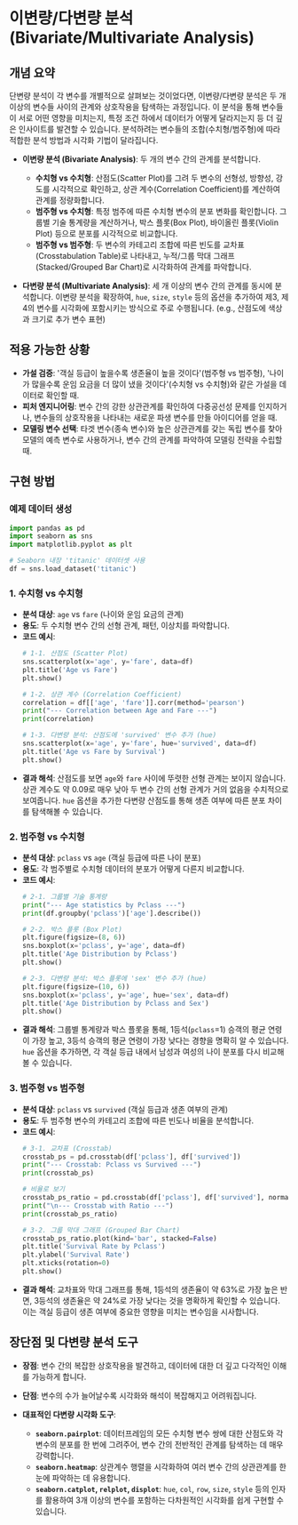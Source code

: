 # 이변량/다변량 분석 (Bivariate/Multivariate Analysis)

## 개념 요약

단변량 분석이 각 변수를 개별적으로 살펴보는 것이었다면, 이변량/다변량 분석은 두 개 이상의 변수들 사이의 관계와 상호작용을 탐색하는 과정입니다. 이 분석을 통해 변수들이 서로 어떤 영향을 미치는지, 특정 조건 하에서 데이터가 어떻게 달라지는지 등 더 깊은 인사이트를 발견할 수 있습니다. 분석하려는 변수들의 조합(수치형/범주형)에 따라 적합한 분석 방법과 시각화 기법이 달라집니다.

- **이변량 분석 (Bivariate Analysis)**: 두 개의 변수 간의 관계를 분석합니다.
    - **수치형 vs 수치형**: 산점도(Scatter Plot)를 그려 두 변수의 선형성, 방향성, 강도를 시각적으로 확인하고, 상관 계수(Correlation Coefficient)를 계산하여 관계를 정량화합니다.
    - **범주형 vs 수치형**: 특정 범주에 따른 수치형 변수의 분포 변화를 확인합니다. 그룹별 기술 통계량을 계산하거나, 박스 플롯(Box Plot), 바이올린 플롯(Violin Plot) 등으로 분포를 시각적으로 비교합니다.
    - **범주형 vs 범주형**: 두 변수의 카테고리 조합에 따른 빈도를 교차표(Crosstabulation Table)로 나타내고, 누적/그룹 막대 그래프(Stacked/Grouped Bar Chart)로 시각화하여 관계를 파악합니다.

- **다변량 분석 (Multivariate Analysis)**: 세 개 이상의 변수 간의 관계를 동시에 분석합니다. 이변량 분석을 확장하여, `hue`, `size`, `style` 등의 옵션을 추가하여 제3, 제4의 변수를 시각화에 포함시키는 방식으로 주로 수행됩니다. (e.g., 산점도에 색상과 크기로 추가 변수 표현)

## 적용 가능한 상황

- **가설 검증**: '객실 등급이 높을수록 생존율이 높을 것이다'(범주형 vs 범주형), '나이가 많을수록 운임 요금을 더 많이 냈을 것이다'(수치형 vs 수치형)와 같은 가설을 데이터로 확인할 때.
- **피처 엔지니어링**: 변수 간의 강한 상관관계를 확인하여 다중공선성 문제를 인지하거나, 변수들의 상호작용을 나타내는 새로운 파생 변수를 만들 아이디어를 얻을 때.
- **모델링 변수 선택**: 타겟 변수(종속 변수)와 높은 상관관계를 갖는 독립 변수를 찾아 모델의 예측 변수로 사용하거나, 변수 간의 관계를 파악하여 모델링 전략을 수립할 때.

## 구현 방법

### 예제 데이터 생성

```python
import pandas as pd
import seaborn as sns
import matplotlib.pyplot as plt

# Seaborn 내장 'titanic' 데이터셋 사용
df = sns.load_dataset('titanic')
```

### 1. 수치형 vs 수치형

- **분석 대상**: `age` vs `fare` (나이와 운임 요금의 관계)
- **용도**: 두 수치형 변수 간의 선형 관계, 패턴, 이상치를 파악합니다.
- **코드 예시**:
  ```python
  # 1-1. 산점도 (Scatter Plot)
  sns.scatterplot(x='age', y='fare', data=df)
  plt.title('Age vs Fare')
  plt.show()

  # 1-2. 상관 계수 (Correlation Coefficient)
  correlation = df[['age', 'fare']].corr(method='pearson')
  print("--- Correlation between Age and Fare ---")
  print(correlation)

  # 1-3. 다변량 분석: 산점도에 'survived' 변수 추가 (hue)
  sns.scatterplot(x='age', y='fare', hue='survived', data=df)
  plt.title('Age vs Fare by Survival')
  plt.show()
  ```
- **결과 해석**: 산점도를 보면 `age`와 `fare` 사이에 뚜렷한 선형 관계는 보이지 않습니다. 상관 계수도 약 0.09로 매우 낮아 두 변수 간의 선형 관계가 거의 없음을 수치적으로 보여줍니다. `hue` 옵션을 추가한 다변량 산점도를 통해 생존 여부에 따른 분포 차이를 탐색해볼 수 있습니다.

### 2. 범주형 vs 수치형

- **분석 대상**: `pclass` vs `age` (객실 등급에 따른 나이 분포)
- **용도**: 각 범주별로 수치형 데이터의 분포가 어떻게 다른지 비교합니다.
- **코드 예시**:
  ```python
  # 2-1. 그룹별 기술 통계량
  print("--- Age statistics by Pclass ---")
  print(df.groupby('pclass')['age'].describe())

  # 2-2. 박스 플롯 (Box Plot)
  plt.figure(figsize=(8, 6))
  sns.boxplot(x='pclass', y='age', data=df)
  plt.title('Age Distribution by Pclass')
  plt.show()

  # 2-3. 다변량 분석: 박스 플롯에 'sex' 변수 추가 (hue)
  plt.figure(figsize=(10, 6))
  sns.boxplot(x='pclass', y='age', hue='sex', data=df)
  plt.title('Age Distribution by Pclass and Sex')
  plt.show()
  ```
- **결과 해석**: 그룹별 통계량과 박스 플롯을 통해, 1등석(`pclass`=1) 승객의 평균 연령이 가장 높고, 3등석 승객의 평균 연령이 가장 낮다는 경향을 명확히 알 수 있습니다. `hue` 옵션을 추가하면, 각 객실 등급 내에서 남성과 여성의 나이 분포를 다시 비교해볼 수 있습니다.

### 3. 범주형 vs 범주형

- **분석 대상**: `pclass` vs `survived` (객실 등급과 생존 여부의 관계)
- **용도**: 두 범주형 변수의 카테고리 조합에 따른 빈도나 비율을 분석합니다.
- **코드 예시**:
  ```python
  # 3-1. 교차표 (Crosstab)
  crosstab_ps = pd.crosstab(df['pclass'], df['survived'])
  print("--- Crosstab: Pclass vs Survived ---")
  print(crosstab_ps)

  # 비율로 보기
  crosstab_ps_ratio = pd.crosstab(df['pclass'], df['survived'], normalize='index')
  print("\n--- Crosstab with Ratio ---")
  print(crosstab_ps_ratio)

  # 3-2. 그룹 막대 그래프 (Grouped Bar Chart)
  crosstab_ps_ratio.plot(kind='bar', stacked=False)
  plt.title('Survival Rate by Pclass')
  plt.ylabel('Survival Rate')
  plt.xticks(rotation=0)
  plt.show()
  ```
- **결과 해석**: 교차표와 막대 그래프를 통해, 1등석의 생존율이 약 63%로 가장 높은 반면, 3등석의 생존율은 약 24%로 가장 낮다는 것을 명확하게 확인할 수 있습니다. 이는 객실 등급이 생존 여부에 중요한 영향을 미치는 변수임을 시사합니다.

## 장단점 및 다변량 분석 도구

- **장점**: 변수 간의 복잡한 상호작용을 발견하고, 데이터에 대한 더 깊고 다각적인 이해를 가능하게 합니다.
- **단점**: 변수의 수가 늘어날수록 시각화와 해석이 복잡해지고 어려워집니다.

- **대표적인 다변량 시각화 도구**:
    - **`seaborn.pairplot`**: 데이터프레임의 모든 수치형 변수 쌍에 대한 산점도와 각 변수의 분포를 한 번에 그려주어, 변수 간의 전반적인 관계를 탐색하는 데 매우 강력합니다.
    - **`seaborn.heatmap`**: 상관계수 행렬을 시각화하여 여러 변수 간의 상관관계를 한눈에 파악하는 데 유용합니다.
    - **`seaborn.catplot`, `relplot`, `displot`**: `hue`, `col`, `row`, `size`, `style` 등의 인자를 활용하여 3개 이상의 변수를 포함하는 다차원적인 시각화를 쉽게 구현할 수 있습니다.

```